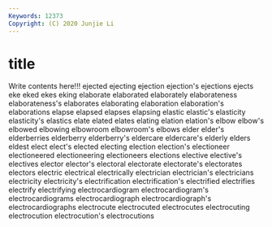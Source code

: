 ```yaml
---
Keywords: 12373
Copyright: (C) 2020 Junjie Li
---
```


# title

Write contents here!!!
ejected 
ejecting 
ejection 
ejection's 
ejections
ejects 
eke 
eked 
ekes 
eking 
elaborate 
elaborated 
elaborately 
elaborateness 
elaborateness's
elaborates 
elaborating 
elaboration 
elaboration's 
elaborations 
elapse 
elapsed 
elapses 
elapsing 
elastic
elastic's 
elasticity 
elasticity's 
elastics 
elate 
elated 
elates 
elating 
elation 
elation's
elbow 
elbow's 
elbowed 
elbowing 
elbowroom 
elbowroom's 
elbows 
elder 
elder's 
elderberries
elderberry 
elderberry's 
eldercare 
eldercare's 
elderly 
elders 
eldest 
elect 
elect's 
elected
electing 
election 
election's 
electioneer 
electioneered 
electioneering 
electioneers 
elections 
elective 
elective's
electives 
elector 
elector's 
electoral 
electorate 
electorate's 
electorates 
electors 
electric 
electrical
electrically 
electrician 
electrician's 
electricians 
electricity 
electricity's 
electrification 
electrification's 
electrified 
electrifies
electrify 
electrifying 
electrocardiogram 
electrocardiogram's 
electrocardiograms 
electrocardiograph 
electrocardiograph's 
electrocardiographs 
electrocute 
electrocuted
electrocutes 
electrocuting 
electrocution 
electrocution's 
electrocutions 
